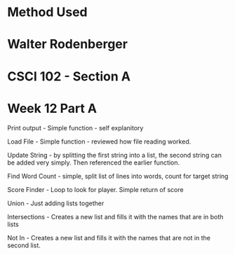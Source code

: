 # Method Used
# Walter Rodenberger
# CSCI 102 - Section A
# Week 12 Part A

Print output - 
	Simple function - self explanitory

Load File - 
	Simple function - reviewed how file reading worked.

Update String - 
	by splitting the first string into a list, the second string can
be added very simply. Then referenced the earlier function.

Find Word Count - 
	simple, split list of lines into words, count for target string

Score Finder -
	Loop to look for player. Simple return of score

Union -
	Just adding lists together

Intersections - 
	Creates a new list and fills it with the names that are in both lists

Not In -
	Creates a new list and fills it with the names that are not in the 
second list.